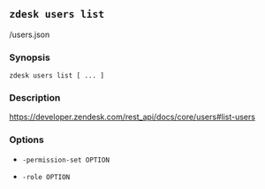 ## `zdesk users list`

/users.json

### Synopsis

    zdesk users list [ ... ]

### Description

https://developer.zendesk.com/rest_api/docs/core/users#list-users

### Options

* `-permission-set OPTION`

* `-role OPTION`

